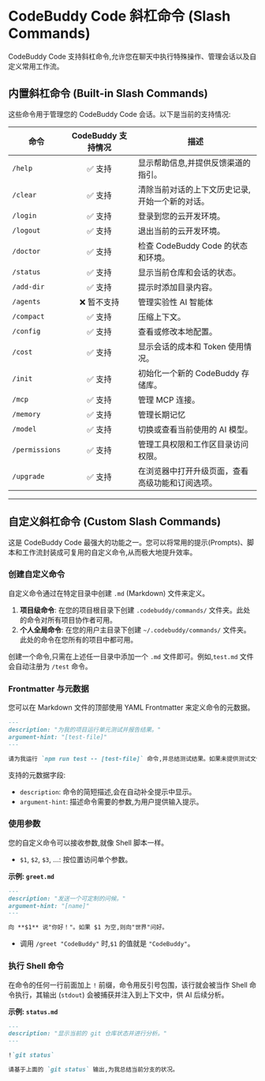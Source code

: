 # CodeBuddy Code 斜杠命令 (Slash Commands)

CodeBuddy Code 支持斜杠命令,允许您在聊天中执行特殊操作、管理会话以及自定义常用工作流。

## 内置斜杠命令 (Built-in Slash Commands)

这些命令用于管理您的 CodeBuddy Code 会话。以下是当前的支持情况:

| 命令 | CodeBuddy 支持情况 | 描述 |
| --- |:---:| --- |
| `/help` | ✅ 支持 | 显示帮助信息,并提供反馈渠道的指引。 |
| `/clear` | ✅ 支持 | 清除当前对话的上下文历史记录,开始一个新的对话。 |
| `/login` | ✅ 支持 | 登录到您的云开发环境。 |
| `/logout` | ✅ 支持 | 退出当前的云开发环境。 |
| `/doctor` | ✅ 支持 | 检查 CodeBuddy Code 的状态和环境。 |
| `/status` | ✅ 支持 | 显示当前仓库和会话的状态。 |
| `/add-dir` | ✅ 支持 | 提示时添加目录内容。 |
| `/agents` | ❌ 暂不支持 | 管理实验性 AI 智能体 |
| `/compact`| ✅ 支持 | 压缩上下文。 |
| `/config`| ✅ 支持 | 查看或修改本地配置。 |
| `/cost` | ✅ 支持 | 显示会话的成本和 Token 使用情况。 |
| `/init` | ✅ 支持 | 初始化一个新的 CodeBuddy 存储库。 |
| `/mcp` | ✅ 支持 | 管理 MCP 连接。 |
| `/memory`| ✅ 支持 | 管理长期记忆 |
| `/model` | ✅ 支持 | 切换或查看当前使用的 AI 模型。 |
| `/permissions` | ✅ 支持 | 管理工具权限和工作区目录访问权限。 |
| `/upgrade` | ✅ 支持 | 在浏览器中打开升级页面，查看高级功能和订阅选项。 |

---

## 自定义斜杠命令 (Custom Slash Commands)

这是 CodeBuddy Code 最强大的功能之一。您可以将常用的提示(Prompts)、脚本和工作流封装成可复用的自定义命令,从而极大地提升效率。

### 创建自定义命令

自定义命令通过在特定目录中创建 `.md` (Markdown) 文件来定义。

1.  **项目级命令**: 在您的项目根目录下创建 `.codebuddy/commands/` 文件夹。此处的命令对所有项目协作者可用。
2.  **个人全局命令**: 在您的用户主目录下创建 `~/.codebuddy/commands/` 文件夹。此处的命令在您所有的项目中都可用。

创建一个命令,只需在上述任一目录中添加一个 `.md` 文件即可。例如,`test.md` 文件会自动注册为 `/test` 命令。

### Frontmatter 与元数据

您可以在 Markdown 文件的顶部使用 YAML Frontmatter 来定义命令的元数据。

```markdown
---
description: "为我的项目运行单元测试并报告结果。"
argument-hint: "[test-file]"
---

请为我运行 `npm run test -- [test-file]` 命令,并总结测试结果。如果未提供测试文件,则运行所有测试。
```

支持的元数据字段:
*   `description`: 命令的简短描述,会在自动补全提示中显示。
*   `argument-hint`: 描述命令需要的参数,为用户提供输入提示。

### 使用参数

您的自定义命令可以接收参数,就像 Shell 脚本一样。

*   `$1`, `$2`, `$3`, ...: 按位置访问单个参数。

**示例: `greet.md`**
```markdown
---
description: "发送一个可定制的问候。"
argument-hint: "[name]"
---

向 **$1** 说"你好！"。如果 $1 为空,则向"世界"问好。
```
*   调用 `/greet "CodeBuddy"` 时,`$1` 的值就是 `"CodeBuddy"`。

### 执行 Shell 命令

在命令的任何一行前面加上 `!` 前缀，命令用反引号包围，该行就会被当作 Shell 命令执行，其输出 (`stdout`) 会被捕获并注入到上下文中，供 AI 后续分析。

**示例: `status.md`**
```markdown
---
description: "显示当前的 git 仓库状态并进行分析。"
---

!`git status`

请基于上面的 `git status` 输出,为我总结当前分支的状况。
```
